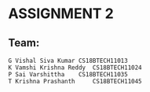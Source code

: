 # ASSIGNMENT 2

## Team:
	G Vishal Siva Kumar	CS18BTECH11013
	K Vamshi Krishna Reddy 	CS18BTECH11024
	P Sai Varshittha 	CS18BTECH11035
	T Krishna Prashanth 	CS18BTECH11045

